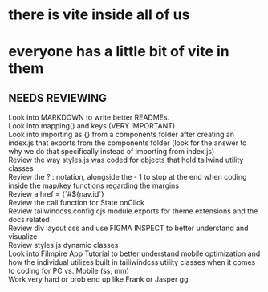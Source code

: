 <h1>there is vite inside all of us</h1>
<h1>everyone has a little bit of vite in them</h1>
<h2>NEEDS REVIEWING</h2>
<p>Look into MARKDOWN to write better READMEs. <br>
Look into mapping() and keys (VERY IMPORTANT) <br>
Look into importing as {} from a components folder after creating an index.js that exports from the components folder (look for the answer to why we do that specifically instead of importing from index.js) <br>
Review the way styles.js was coded for objects that hold tailwind utility classes <br>
Review the ? : notation, alongside the - 1 to stop at the end when coding inside the map/key functions regarding the margins <br>
Review a href = {`#${nav.id`} <br>
Review the call function for State onClick <br>
Review tailwindcss.config.cjs module.exports for theme extensions and the docs related <br>
Review div layout css and use FIGMA INSPECT to better understand and visualize <br>
Review styles.js dynamic classes <br>
Look into Filmpire App Tutorial to better understand mobile optimization and how the individual utilizes built in tailiwindcss utility classes when it comes to coding for PC vs. Mobile (ss, mm) <br>
Work very hard or prob end up like Frank or Jasper gg.
</p>



